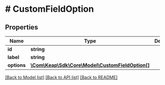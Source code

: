 # # CustomFieldOption

## Properties

Name | Type | Description | Notes
------------ | ------------- | ------------- | -------------
**id** | **string** |  | [optional]
**label** | **string** |  | [optional]
**options** | [**\Com\Keap\Sdk\Core\Model\CustomFieldOption[]**](CustomFieldOption.md) |  | [optional]

[[Back to Model list]](../../README.md#models) [[Back to API list]](../../README.md#endpoints) [[Back to README]](../../README.md)
